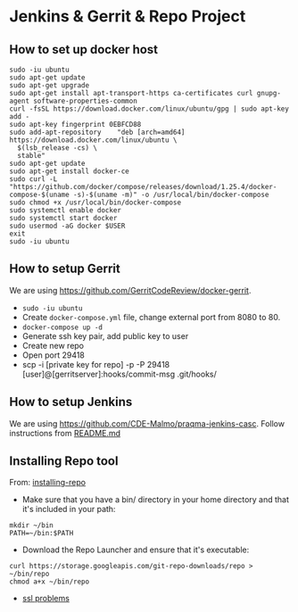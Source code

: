 # Jenkins & Gerrit & Repo Project

## How to set up docker host

```
sudo -iu ubuntu
sudo apt-get update
sudo apt-get upgrade
sudo apt-get install apt-transport-https ca-certificates curl gnupg-agent software-properties-common
curl -fsSL https://download.docker.com/linux/ubuntu/gpg | sudo apt-key add -
sudo apt-key fingerprint 0EBFCD88
sudo add-apt-repository    "deb [arch=amd64] https://download.docker.com/linux/ubuntu \
  $(lsb_release -cs) \
  stable"
sudo apt-get update
sudo apt-get install docker-ce
sudo curl -L "https://github.com/docker/compose/releases/download/1.25.4/docker-compose-$(uname -s)-$(uname -m)" -o /usr/local/bin/docker-compose
sudo chmod +x /usr/local/bin/docker-compose
sudo systemctl enable docker
sudo systemctl start docker
sudo usermod -aG docker $USER
exit
sudo -iu ubuntu
```

## How to setup Gerrit

We are using https://github.com/GerritCodeReview/docker-gerrit.

- `sudo -iu ubuntu`
- Create `docker-compose.yml` file, change external port from 8080 to 80.
- `docker-compose up -d`
- Generate ssh key pair, add public key to user
- Create new repo
- Open port 29418
- scp -i [private key for repo] -p -P 29418 [user]@[gerritserver]:hooks/commit-msg .git/hooks/


## How to setup Jenkins

We are using https://github.com/CDE-Malmo/praqma-jenkins-casc. 
Follow instructions from [README.md](https://github.com/CDE-Malmo/praqma-jenkins-casc/blob/master/README.md)

## Installing Repo tool

From: [installing-repo](https://source.android.com/setup/build/downloading#installing-repo)
- Make sure that you have a bin/ directory in your home directory and that it's included in your path:
```
mkdir ~/bin
PATH=~/bin:$PATH
```
- Download the Repo Launcher and ensure that it's executable:
```
curl https://storage.googleapis.com/git-repo-downloads/repo > ~/bin/repo
chmod a+x ~/bin/repo
```
- [ssl problems](https://stackoverflow.com/questions/26646741/cannot-get-https-gerrit-googlesource-com-git-repo-clone-bundle)
